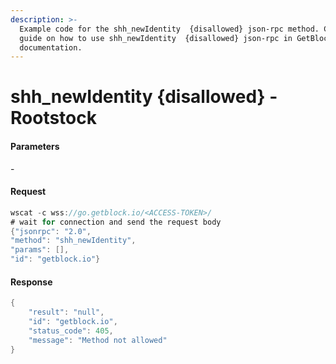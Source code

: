 ```yaml
---
description: >-
  Example code for the shh_newIdentity  {disallowed} json-rpc method. Сomplete
  guide on how to use shh_newIdentity  {disallowed} json-rpc in GetBlock.io Web3
  documentation.
---
```


# shh\_newIdentity {disallowed} - Rootstock

#### Parameters

\-

#### Request

```java
wscat -c wss://go.getblock.io/<ACCESS-TOKEN>/
# wait for connection and send the request body 
{"jsonrpc": "2.0",
"method": "shh_newIdentity",
"params": [],
"id": "getblock.io"}
```

#### Response

```java
{
    "result": "null",
    "id": "getblock.io",
    "status_code": 405,
    "message": "Method not allowed"
}
```
